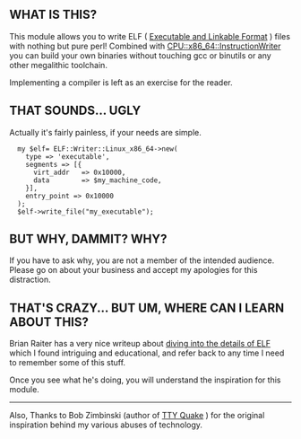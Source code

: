 ## WHAT IS THIS?

This module allows you to write ELF ( [Executable and Linkable Format][Wikipedia ELF] )
files with nothing but pure perl!  Combined with [CPU::x86_64::InstructionWriter][InstWriter]
you can build your own binaries without touching gcc or binutils or any other megalithic
toolchain.

Implementing a compiler is left as an exercise for the reader.

## THAT SOUNDS... UGLY

Actually it's fairly painless, if your needs are simple.

```
  my $elf= ELF::Writer::Linux_x86_64->new(
    type => 'executable',
    segments => [{
      virt_addr   => 0x10000,
      data        => $my_machine_code,
    }],
    entry_point => 0x10000
  );
  $elf->write_file("my_executable");
```

## BUT WHY, DAMMIT? WHY?

If you have to ask why, you are not a member of the intended audience.
Please go on about your business and accept my apologies for this distraction.

## THAT'S CRAZY... BUT UM, WHERE CAN I LEARN ABOUT THIS?

Brian Raiter has a very nice writeup about [diving into the details of ELF][Teensy ELF]
which I found intriguing and educational, and refer back to any time I need to remember
some of this stuff.

Once you see what he's doing, you will understand the inspiration for this module.


----

Also, Thanks to Bob Zimbinski (author of [TTY Quake][] ) for the original
inspiration behind my various abuses of technology.

[Wikipedia ELF]: https://en.wikipedia.org/wiki/Executable_and_Linkable_Format
[InstWriter]: https://github.com/nrdvana/perl-CPU-x86_64-InstructionWriter
[Teensy ELF]: http://www.muppetlabs.com/~breadbox/software/tiny/teensy.html
[TTY Quake]: https://web.archive.org/web/20100127215948/http://webpages.mr.net/bobz/ttyquake/
